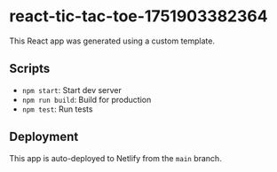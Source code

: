 # react-tic-tac-toe-1751903382364

This React app was generated using a custom template.

## Scripts

- `npm start`: Start dev server  
- `npm run build`: Build for production  
- `npm test`: Run tests

## Deployment

This app is auto-deployed to Netlify from the `main` branch.

